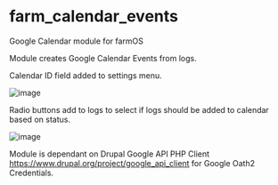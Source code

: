# farm_calendar_events
Google Calendar module for farmOS 

Module creates Google Calendar Events from logs.

Calendar ID field added to settings menu.

![image](https://user-images.githubusercontent.com/63633329/169897971-9135347c-1d28-4e10-a800-537332a6621e.png)

Radio buttons add to logs to select if logs should be added to calendar based on status.

![image](https://user-images.githubusercontent.com/63633329/169898173-060fbe5e-ccf8-4b48-9233-acb34cfeb08c.png)

Module is dependant on Drupal Google API PHP Client https://www.drupal.org/project/google_api_client for Google Oath2 Credentials.
